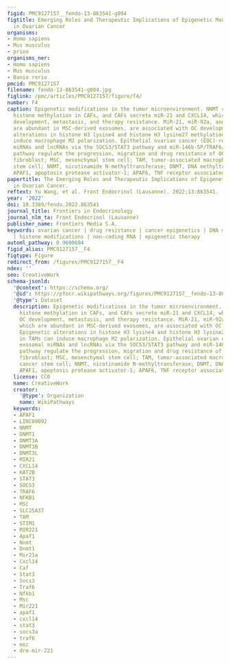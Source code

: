 ```yaml
---
figid: PMC9127157__fendo-13-863541-g004
figtitle: Emerging Roles and Therapeutic Implications of Epigenetic Modifications
  in Ovarian Cancer
organisms:
- Homo sapiens
- Mus musculus
- prion
organisms_ner:
- Homo sapiens
- Mus musculus
- Danio rerio
pmcid: PMC9127157
filename: fendo-13-863541-g004.jpg
figlink: /pmc/articles/PMC9127157/figure/f4/
number: F4
caption: Epigenetic modifications in the tumor microenvironment. NNMT can diminish
  histone methylation in CAFs, and CAFs secrete miR-21 and CXCL14, which enhance OC
  development, metastasis, and therapy resistance. MiR-21, miR-92a, and miR-221, which
  are abundant in MSC-derived exosomes, are associated with OC development. Epigenetic
  alterations in histone H3 lysine4 and histone H3 lysine27 methylation in TAMs can
  induce macrophage M2 polarization. Epithelial ovarian cancer (EOC)-released exosomal
  miRNAs and lncRNAs via the SOCS3/STAT3 pathway and miR-146b-5P/TRAF6/NF-κB/MMP2
  pathway regulate the progression, migration and drug resistance of OC. CAF, cancer-associated
  fibroblast; MSC, mesenchymal stem cell; TAM, tumor-associated macrophage; CSC, cancer
  stem cell; NNMT, nicotinamide N-methyltransferase; DNMT, DNA methyltransferase;
  APAF1, apoptosis protease activator-1; APAF6, TNF receptor associated factor 6.
papertitle: The Emerging Roles and Therapeutic Implications of Epigenetic Modifications
  in Ovarian Cancer.
reftext: Yu Wang, et al. Front Endocrinol (Lausanne). 2022;13:863541.
year: '2022'
doi: 10.3389/fendo.2022.863541
journal_title: Frontiers in Endocrinology
journal_nlm_ta: Front Endocrinol (Lausanne)
publisher_name: Frontiers Media S.A.
keywords: ovarian cancer | drug resistance | cancer epigenetics | DNA methylation
  | histone modifications | non-coding RNA | epigenetic therapy
automl_pathway: 0.9600694
figid_alias: PMC9127157__F4
figtype: Figure
redirect_from: /figures/PMC9127157__F4
ndex: ''
seo: CreativeWork
schema-jsonld:
  '@context': https://schema.org/
  '@id': https://pfocr.wikipathways.org/figures/PMC9127157__fendo-13-863541-g004.html
  '@type': Dataset
  description: Epigenetic modifications in the tumor microenvironment. NNMT can diminish
    histone methylation in CAFs, and CAFs secrete miR-21 and CXCL14, which enhance
    OC development, metastasis, and therapy resistance. MiR-21, miR-92a, and miR-221,
    which are abundant in MSC-derived exosomes, are associated with OC development.
    Epigenetic alterations in histone H3 lysine4 and histone H3 lysine27 methylation
    in TAMs can induce macrophage M2 polarization. Epithelial ovarian cancer (EOC)-released
    exosomal miRNAs and lncRNAs via the SOCS3/STAT3 pathway and miR-146b-5P/TRAF6/NF-κB/MMP2
    pathway regulate the progression, migration and drug resistance of OC. CAF, cancer-associated
    fibroblast; MSC, mesenchymal stem cell; TAM, tumor-associated macrophage; CSC,
    cancer stem cell; NNMT, nicotinamide N-methyltransferase; DNMT, DNA methyltransferase;
    APAF1, apoptosis protease activator-1; APAF6, TNF receptor associated factor 6.
  license: CC0
  name: CreativeWork
  creator:
    '@type': Organization
    name: WikiPathways
  keywords:
  - APAF1
  - LINC00092
  - NNMT
  - DNMT1
  - DNMT3A
  - DNMT3B
  - DNMT3L
  - MIR21
  - CXCL14
  - KAT2B
  - STAT3
  - SOCS3
  - TRAF6
  - NFKB1
  - MSC
  - SLC25A37
  - TAM
  - STIM1
  - MIR221
  - Apaf1
  - Nnmt
  - Dnmt1
  - Mir21a
  - Cxcl14
  - Caf
  - Stat3
  - Socs3
  - Traf6
  - Nfkb1
  - Msc
  - Mir221
  - apaf1
  - cxcl14
  - stat3
  - socs3a
  - traf6
  - msc
  - dre-mir-221
---
```

